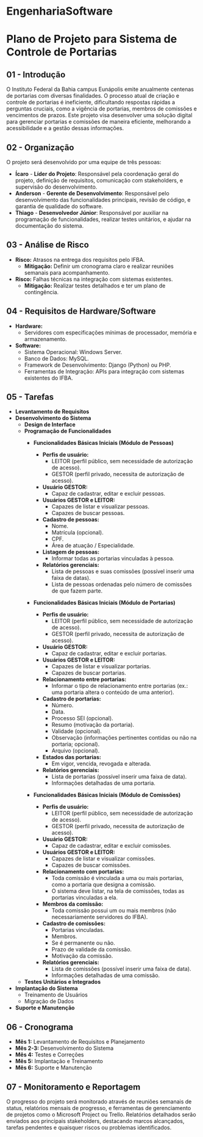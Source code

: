 # EngenhariaSoftware
# Plano de Projeto para Sistema de Controle de Portarias

## 01 - Introdução
O Instituto Federal da Bahia campus Eunápolis emite anualmente centenas de portarias com diversas finalidades. O processo atual de criação e controle de portarias é ineficiente, dificultando respostas rápidas a perguntas cruciais, como a vigência de portarias, membros de comissões e vencimentos de prazos. Este projeto visa desenvolver uma solução digital para gerenciar portarias e comissões de maneira eficiente, melhorando a acessibilidade e a gestão dessas informações.

## 02 - Organização
O projeto será desenvolvido por uma equipe de três pessoas:

- **Ícaro** - **Líder do Projeto**: Responsável pela coordenação geral do projeto, definição de requisitos, comunicação com stakeholders, e supervisão do desenvolvimento.
- **Anderson** - **Gerente de Desenvolvimento**: Responsável pelo desenvolvimento das funcionalidades principais, revisão de código, e garantia de qualidade do software.
- **Thiago** - **Desenvolvedor Júnior**: Responsável por auxiliar na programação de funcionalidades, realizar testes unitários, e ajudar na documentação do sistema.

## 03 - Análise de Risco
- **Risco:** Atrasos na entrega dos requisitos pelo IFBA.
  - **Mitigação:** Definir um cronograma claro e realizar reuniões semanais para acompanhamento.
- **Risco:** Falhas técnicas na integração com sistemas existentes.
  - **Mitigação:** Realizar testes detalhados e ter um plano de contingência.

## 04 - Requisitos de Hardware/Software
- **Hardware:**
  - Servidores com especificações mínimas de processador, memória e armazenamento.
- **Software:**
  - Sistema Operacional: Windows Server.
  - Banco de Dados: MySQL.
  - Framework de Desenvolvimento: Django (Python) ou PHP.
  - Ferramentas de Integração: APIs para integração com sistemas existentes do IFBA.

## 05 - Tarefas
- **Levantamento de Requisitos**
- **Desenvolvimento do Sistema**
  - **Design de Interface**
  - **Programação de Funcionalidades**
    - **Funcionalidades Básicas Iniciais (Módulo de Pessoas)**
      - **Perfis de usuário:**
        - LEITOR (perfil público, sem necessidade de autorização de acesso).
        - GESTOR (perfil privado, necessita de autorização de acesso).
      - **Usuário GESTOR:**
        - Capaz de cadastrar, editar e excluir pessoas.
      - **Usuários GESTOR e LEITOR:**
        - Capazes de listar e visualizar pessoas.
        - Capazes de buscar pessoas.
      - **Cadastro de pessoas:**
        - Nome.
        - Matrícula (opcional).
        - CPF.
        - Área de atuação / Especialidade.
      - **Listagem de pessoas:**
        - Informar todas as portarias vinculadas à pessoa.
      - **Relatórios gerenciais:**
        - Lista de pessoas e suas comissões (possível inserir uma faixa de datas).
        - Lista de pessoas ordenadas pelo número de comissões de que fazem parte.

    - **Funcionalidades Básicas Iniciais (Módulo de Portarias)**
      - **Perfis de usuário:**
        - LEITOR (perfil público, sem necessidade de autorização de acesso).
        - GESTOR (perfil privado, necessita de autorização de acesso).
      - **Usuário GESTOR:**
        - Capaz de cadastrar, editar e excluir portarias.
      - **Usuários GESTOR e LEITOR:**
        - Capazes de listar e visualizar portarias.
        - Capazes de buscar portarias.
      - **Relacionamento entre portarias:**
        - Informar o tipo de relacionamento entre portarias (ex.: uma portaria altera o conteúdo de uma anterior).
      - **Cadastro de portarias:**
        - Número.
        - Data.
        - Processo SEI (opcional).
        - Resumo (motivação da portaria).
        - Validade (opcional).
        - Observação (informações pertinentes contidas ou não na portaria; opcional).
        - Arquivo (opcional).
      - **Estados das portarias:**
        - Em vigor, vencida, revogada e alterada.
      - **Relatórios gerenciais:**
        - Lista de portarias (possível inserir uma faixa de data).
        - Informações detalhadas de uma portaria.

    - **Funcionalidades Básicas Iniciais (Módulo de Comissões)**
      - **Perfis de usuário:**
        - LEITOR (perfil público, sem necessidade de autorização de acesso).
        - GESTOR (perfil privado, necessita de autorização de acesso).
      - **Usuário GESTOR:**
        - Capaz de cadastrar, editar e excluir comissões.
      - **Usuários GESTOR e LEITOR:**
        - Capazes de listar e visualizar comissões.
        - Capazes de buscar comissões.
      - **Relacionamento com portarias:**
        - Toda comissão é vinculada a uma ou mais portarias, como a portaria que designa a comissão.
        - O sistema deve listar, na tela de comissões, todas as portarias vinculadas a ela.
      - **Membros da comissão:**
        - Toda comissão possui um ou mais membros (não necessariamente servidores do IFBA).
      - **Cadastro de comissões:**
        - Portarias vinculadas.
        - Membros.
        - Se é permanente ou não.
        - Prazo de validade da comissão.
        - Motivação da comissão.
      - **Relatórios gerenciais:**
        - Lista de comissões (possível inserir uma faixa de data).
        - Informações detalhadas de uma comissão.
  - **Testes Unitários e Integrados**
- **Implantação do Sistema**
  - Treinamento de Usuários
  - Migração de Dados
- **Suporte e Manutenção**

## 06 - Cronograma
- **Mês 1:** Levantamento de Requisitos e Planejamento
- **Mês 2-3:** Desenvolvimento do Sistema
- **Mês 4:** Testes e Correções
- **Mês 5:** Implantação e Treinamento
- **Mês 6:** Suporte e Manutenção

## 07 - Monitoramento e Reportagem
O progresso do projeto será monitorado através de reuniões semanais de status, relatórios mensais de progresso, e ferramentas de gerenciamento de projetos como o Microsoft Project ou Trello. Relatórios detalhados serão enviados aos principais stakeholders, destacando marcos alcançados, tarefas pendentes e quaisquer riscos ou problemas identificados.
